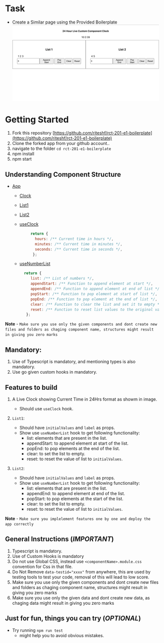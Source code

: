 # Task

- Create a Similar page using the Provided Boilerplate
  ![](./src/assets/rct-201-e1.png)

# Getting Started

1. Fork this repository [https://github.com/riteshf/rct-201-e1-boilerplate](https://github.com/riteshf/rct-201-e1-boilerplate)
2. Clone the forked app from your github account..
3. navigate to the folder `cd rct-201-e1-boilerplate`
4. npm install
5. npm start

## Understanding Component Structure

- [App](./src/App.js)

  - [Clock](./src/components/Clock.tsx)
  - [List1](./src/components/List1.tsx)
  - [List2](./src/components/List2.tsx)
  - [useClock](./src/hooks/useClock.tsx)

    ```js
         return {
           hours: /** Current time in hours */,
           minutes: /** Current time in minutes */,
           seconds: /** Current time in seconds */,
          };
    ```

  - [useNumberList](./src/hooks/useNumberList.tsx)
    ```js
      return {
         list: /** List of numbers */,
         appendStart: /** Function to append element at start */,
         appendEnd: /** Function to append element at end of list */,
         popStart: /** Function to pop element at start of list */,
         popEnd: /** Function to pop element at the end of list */,
         clear: /** Function to clear the list and set it to empty */,
         reset: /** Function to reset list values to the original values */
       };
    ```

**Note** - `Make sure you use only the given components and dont create new files and folders as chaging component name, structures might result in giving you zero marks`

## Mandatory:

1. Use of Typescript is mandatory, and mentioning types is also mandatory.
2. Use go given custom hooks in mandatory.

## Features to build

1. A Live Clock showing Current Time in 24Hrs format as showm in image.

   - Should use `useClock` hook.

2. `List1`:
   - Should have `initialValues` and `label` as props.
   - Show use `useNumberList` hook to get following functionality:
     - list: elements that are present in the list.
     - appendStart: to append element at start of the list.
     - popEnd: to pop elements at the end of the list.
     - clear: to set the list to empty.
     - reset: to reset the value of list to `initialValues`.
3. `List2`:
   - Should have `initialValues` and `label` as props.
   - Show use `useNumberList` hook to get following functionality:
     - list: elements that are present in the list.
     - appendEnd: to append element at end of the list.
     - popStart: to pop elements at the start of the list.
     - clear: to set the list to empty.
     - reset: to reset the value of list to `initialValues`.

**Note** - `Make sure you implelement features one by one and deploy the app correctly`

## General Instructions (**_IMPORTANT_**)

1. Typescript is mandatory.
2. Use of Custom Hooks is mandatory
3. Do not use Global CSS, instead use `<componentName>.module.css` convention for Css in that file.
4. Do Not Remove `data-testid="xxxx"` from anywhere, this are used by testing tools to test your code, removal of this will lead to low score.
5. Make sure you use only the given components and dont create new files and folders as chaging component name, structures might result in giving you zero marks
6. Make sure you use only the given data and dont create new data, as chaging data might result in giving you zero marks

## Just for fun, things you can try (**_OPTIONAL_**)

- Try running `npm run test`
  - might help you to avoid obvious mistakes.
